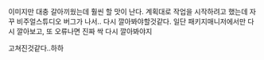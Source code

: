 이미지만 대충 갈아끼웠는데 훨씬 할 맛이 난다. 계획대로 작업을 시작하려고 했는데 자꾸 비주얼스튜디오 버그가 나서.. 다시 깔아봐야할것같다.
일단 패키지매니저에서만 다시 깔아보고, 또 오류나면 진짜 싹 다시 깔아봐야지

고쳐진것같다..하하